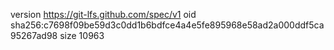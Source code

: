 version https://git-lfs.github.com/spec/v1
oid sha256:c7698f09be59d3c0dd1b6bdfce4a4e5fe895968e58ad2a000ddf5ca95267ad98
size 10963
